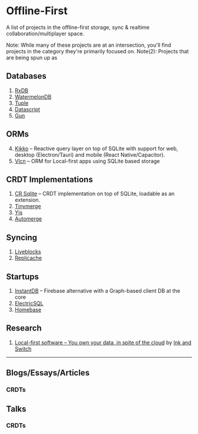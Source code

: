 # Offline-First

A list of projects in the offline-first storage, sync & realtime collaboration/multiplayer space.

Note: While many of these projects are at an intersection, you'll find projects in the category they're primarily focused on.
Note(2): Projects that are being spun up as 

## Databases

1. [RxDB](https://github.com/pubkey/rxdb)
2. [WatermelonDB](https://github.com/Nozbe/WatermelonDB)
3. [Tuple](https://github.com/ccorcos/tuple-database)
4. [Datascript](https://github.com/tonsky/datascript)
5. [Gun](https://github.com/amark/gun)

## ORMs
4. [Kikko](https://github.com/kikko-land/kikko) – Reactive query layer on top of SQLite with support for web, desktop (Electron/Tauri) and mobile (React Native/Capacitor).
5. [Vlcn](https://github.com/vlcn-io/vlcn-orm) – ORM for Local-first apps using SQLite based storage

## CRDT Implementations

1. [CR Sqlite](https://github.com/vlcn-io/cr-sqlite) – CRDT implementation on top of SQLite, loadable as an extension.
2. [Tinymerge](https://github.com/siliconjungle/tiny-merge)
3. [Yjs](https://github.com/yjs/yjs)
4. [Automerge](https://github.com/automerge/automerge)


## Syncing
1. [Liveblocks](https://liveblocks.io)
2. [Replicache](https://replicache.dev/)

## Startups

1. [InstantDB](https://instantdb.com) – Firebase alternative with a Graph-based client DB at the core
3. [ElectricSQL](https://electric-sql.com/)
4. [Homebase](https://homebase.io/)

## Research

1. [Local-first software – You own your data, in spite of the cloud](https://www.inkandswitch.com/local-first/) by [Ink and Switch](https://www.inkandswitch.com)

---

## Blogs/Essays/Articles

### CRDTs

## Talks

### CRDTs
